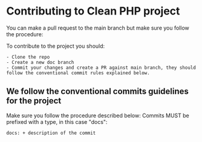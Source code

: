 # Contributing to Clean PHP project

You can make a pull request to the main branch but make sure you follow the procedure:

To contribute to the project you should:

    - Clone the repo
    - Create a new doc branch
    - Commit your changes and create a PR against main branch, they should follow the conventional commit rules explained below.

## We follow the conventional commits guidelines for the project
Make sure you follow the procedure described below:
Commits MUST be prefixed with a type, in this case "docs":

    docs: + description of the commit